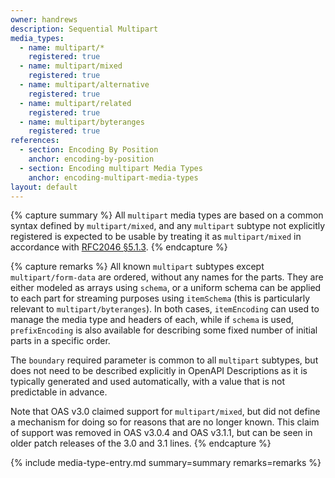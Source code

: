 ```yaml
---
owner: handrews
description: Sequential Multipart
media_types:
  - name: multipart/*
    registered: true
  - name: multipart/mixed
    registered: true
  - name: multipart/alternative
    registered: true
  - name: multipart/related
    registered: true
  - name: multipart/byteranges
    registered: true
references:
  - section: Encoding By Position
    anchor: encoding-by-position
  - section: Encoding multipart Media Types
    anchor: encoding-multipart-media-types
layout: default
---
```


{% capture summary %}
All `multipart` media types are based on a common syntax defined by `multipart/mixed`, and any `multipart` subtype not explicitly registered is expected to be usable by treating it as `multipart/mixed` in accordance with [RFC2046 §5.1.3](https://www.rfc-editor.org/rfc/rfc2046.html#section-5.1.3).
{% endcapture %}

{% capture remarks %}
All known `multipart` subtypes except `multipart/form-data` are ordered, without any names for the parts.
They are either modeled as arrays using `schema`, or a uniform schema can be applied to each part for streaming purposes using `itemSchema` (this is particularly relevant to `multipart/byteranges`).
In both cases, `itemEncoding` can used to manage the media type and headers of each, while if `schema` is used, `prefixEncoding` is also available for describing some fixed number of initial parts in a specific order.

The `boundary` required parameter is common to all `multipart` subtypes, but does not need to be described explicitly in OpenAPI Descriptions as it is typically generated and used automatically, with a value that is not predictable in advance.

Note that OAS v3.0 claimed support for `multipart/mixed`, but did not define a mechanism for doing so for reasons that are no longer known.  This claim of support was removed in OAS v3.0.4 and OAS v3.1.1, but can be seen in older patch releases of the 3.0 and 3.1 lines.
{% endcapture %}

{% include media-type-entry.md summary=summary remarks=remarks %}

